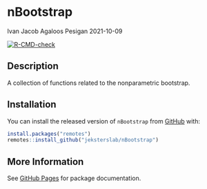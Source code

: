 nBootstrap
================
Ivan Jacob Agaloos Pesigan
2021-10-09

<!-- README.md is generated from README.Rmd. Please edit that file -->
<!-- badges: start -->

[![R-CMD-check](https://github.com/jeksterslab/nBootstrap/workflows/R-CMD-check/badge.svg)](https://github.com/jeksterslab/nBootstrap/actions)
<!-- badges: end -->

## Description

A collection of functions related to the nonparametric bootstrap.

## Installation

You can install the released version of `nBootstrap` from
[GitHub](https://github.com/jeksterslab/nBootstrap) with:

``` r
install.packages("remotes")
remotes::install_github("jeksterslab/nBootstrap")
```

## More Information

See [GitHub Pages](https://jeksterslab.github.io/nBootstrap/index.html)
for package documentation.

